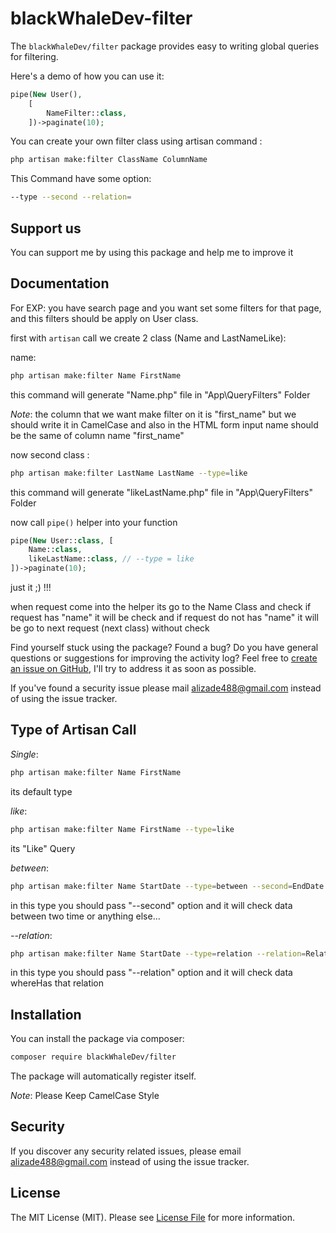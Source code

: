 # blackWhaleDev-filter

The `blackWhaleDev/filter` package provides easy to writing global queries for filtering.

Here's a demo of how you can use it:

```php
pipe(New User(),
    [
        NameFilter::class,
    ])->paginate(10);
```

You can create your own filter class using artisan command :
```bash
php artisan make:filter ClassName ColumnName 
``` 

This Command have some option:
```bash
--type --second --relation=
```

## Support us

You can support me by using this package and help me to improve it

## Documentation


For EXP: you have search page and you want set some filters for that page, 
and this filters should be apply on User class.

first with `artisan` call we create 2 class (Name and LastNameLike):

name:
```bash
php artisan make:filter Name FirstName
```
this command will generate "Name.php" file in "App\QueryFilters" Folder

*Note*: the column that we want make filter on it is "first_name" but we should write it in CamelCase and also
in the HTML form input name should be the same of column name "first_name"

now second class :
```bash
php artisan make:filter LastName LastName --type=like
```
this command will generate "likeLastName.php" file in "App\QueryFilters" Folder

now call `pipe()` helper into your function

```php
pipe(New User::class, [
    Name::class,
    likeLastName::class, // --type = like
])->paginate(10);
```
just it ;) !!!

when request come into the helper its go to the Name Class and check if request has "name"
it will be check and if request do not has "name" it will be go to next request (next class) without check


Find yourself stuck using the package? Found a bug? Do you have general questions or suggestions for improving the activity log? Feel free to [create an issue on GitHub](https://github.com/usee1993/usee-filter/issues), I'll try to address it as soon as possible.

If you've found a security issue please mail [alizade488@gmail.com](mailto:alizade488@gmail.com) instead of using the issue tracker.

## Type of Artisan Call
*Single*: 

```bash
php artisan make:filter Name FirstName
```

its default type

*like*: 

```bash
php artisan make:filter Name FirstName --type=like
```

its "Like" Query

*between*: 

```bash
php artisan make:filter Name StartDate --type=between --second=EndDate
```

in this type you should pass "--second" option and it will check data between two time
or anything else...

*--relation*: 

```bash
php artisan make:filter Name StartDate --type=relation --relation=RelationName
```

in this type you should pass "--relation" option  and it will check data whereHas that relation

## Installation

You can install the package via composer:

``` bash
composer require blackWhaleDev/filter
```

The package will automatically register itself.

*Note*: Please Keep CamelCase Style


## Security

If you discover any security related issues, please email alizade488@gmail.com instead of using the issue tracker.

## License

The MIT License (MIT). Please see [License File](LICENSE.md) for more information.
